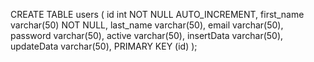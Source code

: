 CREATE TABLE users (
    id int NOT NULL AUTO_INCREMENT,
	first_name varchar(50) NOT NULL,
    last_name varchar(50),
    email varchar(50),
    password varchar(50),
    active varchar(50),
    insertData varchar(50),
    updateData varchar(50),
    PRIMARY KEY (id)
);
